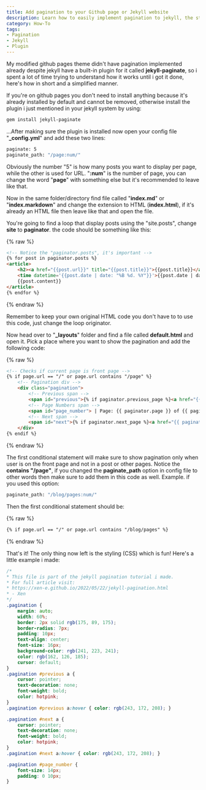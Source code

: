 ```yaml
---
title: Add pagination to your Github page or Jekyll website
description: Learn how to easily implement pagination to jekyll, the static site generator.
category: How-To
tags:
- Pagination
- Jekyll
- Plugin
---
```


My modified github pages theme didn't have pagination implemented already despite jekyll have a built-in plugin for it called **jekyll-paginate**, so i spent a lot of time trying to understand how it works until i got it done, here's how in short and a simplified manner.

If you're on github pages you don't need to install anything because it's already installed by default and cannot be removed, otherwise install the plugin i just mentioned in your jekyll system by using:<!--more-->

```bash
gem install jekyll-paginate
```

...After making sure the plugin is installed now open your config file "**_config.yml**" and add these two lines:

```bash
paginate: 5
paginate_path: "/page:num/"
```

Obviously the number "5" is how many posts you want to display per page, while the other is used for URL. "**:num**" is the number of page, you can change the word "**page**" with something else but it's recommended to leave like that.

Now in the same folder/directory find file called "**index.md**" or "**index.markdown**" and change the extension to HTML (**index.html**), if it's already an HTML file then leave like that and open the file.

You're going to find a loop that display posts using the "site.posts", change **site** to **paginator**. the code should be something like this:

{% raw %}
```html
<!-- Notice the "paginator.posts", it's important -->
{% for post in paginator.posts %}
<article>
	<h2><a href="{{post.url}}" title="{{post.title}}">{{post.title}}</a></h2>
	<time datetime='{{post.date | date: "%B %d. %Y"}}'>{{post.date | date: "%B %d. %Y"}}</time>
	{{post.content}}
</article>
{% endfor %}
```
{% endraw %}

Remember to keep your own original HTML code you don't have to to use this code, just change the loop originator.

Now head over to "**_layouts**" folder and find a file called **default.html** and open it. Pick a place where you want to show the pagination and add the following code:

{% raw %}
```html
<!-- Checks if current page is front page -->
{% if page.url == "/" or page.url contains "/page" %}
	<!-- Pagination div -->
	<div class="pagination">
		<!-- Previous span -->
		<span id="previous">{% if paginator.previous_page %}<a href="{{ paginator.previous_page_path }}">Previous</a>{% else %}<span>Previous</span>{% endif %}</span>
		<!-- Page Numbers span -->
		<span id="page_number"> | Page: {{ paginator.page }} of {{ paginator.total_pages }} | </span>
		<!-- Next span -->
		<span id="next">{% if paginator.next_page %}<a href="{{ paginator.next_page_path }}">Next</a>{% else %}<span>Next</span>{% endif %}</span>
	</div>
{% endif %}
```
{% endraw %}

The first conditional statement will make sure to show pagination only when user is on the front page and not in a post or other pages. Notice the **contains "/page"**, if you changed the **paginate_path** option in config file to other words then make sure to add them in this code as well. Example. if you used this option:

```bash
paginate_path: "/blog/pages:num/"
```

Then the first conditional statement should be:

{% raw %}
```html
{% if page.url == "/" or page.url contains "/blog/pages" %}
```
{% endraw %}

That's it! The only thing now left is the styling (CSS) which is fun! Here's a little example i made:

```css
/*
* This file is part of the jekyll pagination tutorial i made.
* For full article visit:
* https://xen-e.github.io/2022/05/22/jekyll-pagination.html
* - Xen
*/
.pagination {
	margin: auto;
	width: 60%;
	border: 2px solid rgb(175, 89, 175);
	border-radius: 7px;
	padding: 10px;
	text-align: center;
	font-size: 16px;
	background-color: rgb(241, 223, 241);
	color: rgb(162, 126, 185);
	cursor: default;
}
.pagination #previous a {
	cursor: pointer;
	text-decoration: none;
	font-weight: bold;
	color: hotpink;
}
.pagination #previous a:hover { color: rgb(243, 172, 208); }

.pagination #next a {
	cursor: pointer;
	text-decoration: none;
	font-weight: bold;
	color: hotpink;
}
.pagination #next a:hover { color: rgb(243, 172, 208); }

.pagination #page_number {
	font-size: 14px;
	padding: 0 10px;
}
```